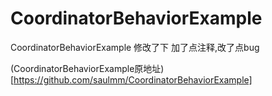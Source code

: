 # CoordinatorBehaviorExample
CoordinatorBehaviorExample    修改了下
加了点注释,改了点bug


(CoordinatorBehaviorExample原地址)[https://github.com/saulmm/CoordinatorBehaviorExample]

